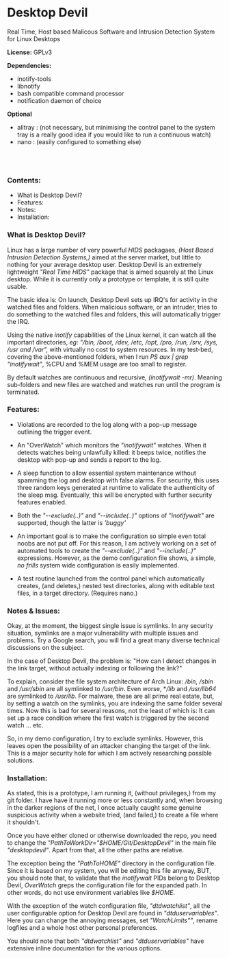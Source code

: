 # Desktop Devil
Real Time, Host based Malicous Software and Intrusion Detection System for Linux Desktops

**License:** GPLv3

**Dependencies:**
* inotify-tools
* libnotify
* bash compatible command processor
* notification daemon of choice

**Optional**
* alltray : (not necessary, but minimising the control panel to the system tray is a really good idea if you would like to run a continuous watch)
* nano    : (easily configured to something else)

<br><br>
### Contents:
* What is Desktop Devil?
* Features:
* Notes:
* Installation:

### What is Desktop Devil?
Linux has a large number of very powerful *HIDS*  packagaes, *(Host Based Intrusion Detection Systems,)* aimed at the server market, but little to nothing for your average desktop user. Desktop Devil is an extremely lightweight *"Real Time HIDS"* package that is aimed squarely at the Linux desktop. While it is currently only a prototype or template, it is still quite usable.

The basic idea is: On launch, Desktop Devil  sets up IRQ's for activity in the watched files and folders. When malicious software, or an intruder, tries to do something to the watched files and folders, this will automatically trigger the  IRQ.

Using the native *inotify* capabilities of the Linux kernel, it can watch all the important directories, *eg: "/bin, /boot, /dev, /etc, /opt, /pro, /run, /srv, /sys, /usr and /var",* with virtually no cost to system resources. In my test-bed, covering the above-mentioned folders, when I run *PS aux | grep "inotifywait"*, %CPU and %MEM usage are too small to register.

By default watches are continuous and recursive, *(inotifywait -mr)*. Meaning sub-folders and new files are watched and watches run until the program is terminated.

### Features:
* Violations are recorded to the log along with a pop-up message outlining the trigger event.

* An "OverWatch" which monitors the *"inotifywait"* watches. When it detects watches being unlawfully killed: it beeps twice, notifies the desktop with pop-up and sends a report to the log.

* A sleep function to allow essential system maintenance without spamming the log and desktop with false alarms. For security, this uses three random keys generated at runtime to validate the authenticity of the sleep msg. Eventually, this will be encrypted with further security features enabled.

* Both the *"--exclude(..)"* and *"--include(..)"* options of *"inotifywait"* are supported, though the latter is *'buggy'*

* An important goal is to make the configuration so simple even total noobs are not put off. For this reason, I am actively working on a set of automated tools to create the *"--exclude(..)"* and *"--include(..)"* expressions. However, as the demo configuration file shows, a simple, *no frills* system wide configuration is easily implemented.

* A test routine launched from the control panel which automatically creates, (and deletes,) nested test directories, along with editable text files, in a target directory. (Requires nano.)

### Notes & Issues:
Okay, at the moment, the biggest single issue is symlinks. In any security situation, symlinks are a major vulnerability with multiple issues and problems. Try a Google search, you will find a great many diverse technical discussions on the subject.

In the case of Desktop Devil, the problem is: "How can I detect changes in the link target, without actually indexing or following the link?"

To explain, consider the file system architecture of Arch Linux: */bin*, */sbin* and */usr/sbin* are all symlinked to */usr/bin*. Even worse, **/lib* and */usr/lib64* are symlinked to */usr/lib*. For malware, these are all prime real estate, but, by setting a watch on the symlinks, you are indexing the same folder several times. Now this is bad for several reasons, not the least of which is: It can set up a race condition where the first watch is triggered by the second watch ... etc.

So, in my demo configuration, I try to exclude symlinks. However, this leaves open the possibility of an attacker changing the target of the link. This is a major security hole for which I am actively researching possible solutions.

### Installation:
As stated, this is a prototype, I am running it, (without privileges,) from my git folder. I have have it running more or less constantly and, when browsing in the darker regions of the net, I once actually caught some genuine suspicious activity when a website tried, (and failed,) to create a file where it shouldn't.

Once you have either cloned or otherwise downloaded the repo, you need to change the *"PathToWorkDir="$HOME/Git/DesktopDevil"* in the main file *"desktopdevil"*. Apart from that, all the other paths are relative.

The exception being the *"PathToHOME"* directory in the configuration file. Since it is based on my system, you will be editing this file anyway, BUT, you should note that, to validate that the *inotifywait* PIDs belong to Desktop Devil, *OverWatch* greps the configuration file for the expanded path. In other words, do not use environment variables like *$HOME*.

With the exception of the watch configuration file, *"dtdwatchlist"*, all the user configurable option for Desktop Devil are found in *"dtduservariables"*. Here you can change the annoying messages, set *"WatchLimits""*, rename logfiles and a whole host other personal preferences.

You should note that both *"dtdwatchlist"* and *"dtduservariables"* have extensive inline documentation for the various options.



